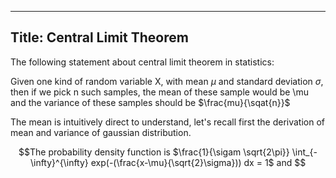----------
Title: Central Limit Theorem
----------

The following statement about central limit theorem in statistics:

Given one kind of random variable X, with mean $`\mu`$ and standard deviation $`\sigma`$, then if we pick n such samples, 
the mean of these sample would be \mu and the variance of these samples should be $`\frac{mu}{\sqat{n}}`$

The mean is intuitively direct to understand, let's recall first the derivation of mean and variance of gaussian distribution.
```math
The probability density function is $\frac{1}{\sigam \sqrt{2\pi}} \int_{-\infty}^{\infty} exp(-(\frac{x-\mu}{\sqrt{2}\sigma})) dx = 1$
and 
```
